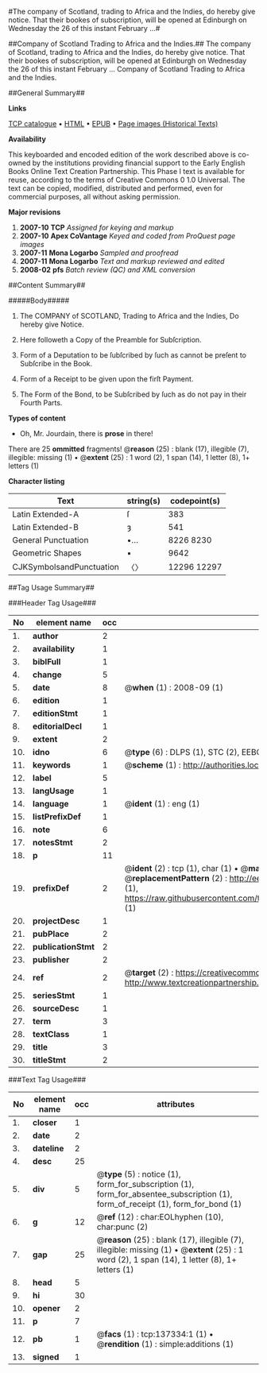 #The company of Scotland, trading to Africa and the Indies, do hereby give notice. That their bookes of subscription, will be opened at Edinburgh on Wednesday the 26 of this instant February ...#

##Company of Scotland Trading to Africa and the Indies.##
The company of Scotland, trading to Africa and the Indies, do hereby give notice. That their bookes of subscription, will be opened at Edinburgh on Wednesday the 26 of this instant February ...
Company of Scotland Trading to Africa and the Indies.

##General Summary##

**Links**

[TCP catalogue](http://www.ota.ox.ac.uk/tcp/)  • 
[HTML](http://tei.it.ox.ac.uk/tcp/Texts-HTML/free/A80/A80268.html)  • 
[EPUB](http://tei.it.ox.ac.uk/tcp/Texts-EPUB/free/A80/A80268.epub) • 
[Page images (Historical Texts)](https://data.historicaltexts.jisc.ac.uk/view?pubId=eebo-99897802e&pageId=eebo-99897802e-137334-1)

**Availability**

This keyboarded and encoded edition of the
	       work described above is co-owned by the institutions
	       providing financial support to the Early English Books
	       Online Text Creation Partnership. This Phase I text is
	       available for reuse, according to the terms of Creative
	       Commons 0 1.0 Universal. The text can be copied,
	       modified, distributed and performed, even for
	       commercial purposes, all without asking permission.

**Major revisions**

1. __2007-10__ __TCP__ *Assigned for keying and markup*
1. __2007-10__ __Apex CoVantage__ *Keyed and coded from ProQuest page images*
1. __2007-11__ __Mona Logarbo__ *Sampled and proofread*
1. __2007-11__ __Mona Logarbo__ *Text and markup reviewed and edited*
1. __2008-02__ __pfs__ *Batch review (QC) and XML conversion*

##Content Summary##

#####Body#####

1. The COMPANY of SCOTLAND, Trading to Africa and the Indies, Do hereby give Notice.

1. Here followeth a Copy of the Preamble for Subſcription.

1. Form of a Deputation to be ſubſcribed by ſuch as cannot be preſent to Subſcribe in the Book.

1. Form of a Receipt to be given upon the firſt Payment.

1. The Form of the Bond, to be Subſcribed by ſuch as do not pay in their Fourth Parts.

**Types of content**

  * Oh, Mr. Jourdain, there is **prose** in there!

There are 25 **ommitted** fragments! 
 @__reason__ (25) : blank (17), illegible (7), illegible: missing (1)  •  @__extent__ (25) : 1 word (2), 1 span (14), 1 letter (8), 1+ letters (1)

**Character listing**


|Text|string(s)|codepoint(s)|
|---|---|---|
|Latin Extended-A|ſ|383|
|Latin Extended-B|ȝ|541|
|General Punctuation|•…|8226 8230|
|Geometric Shapes|▪|9642|
|CJKSymbolsandPunctuation|〈〉|12296 12297|

##Tag Usage Summary##

###Header Tag Usage###

|No|element name|occ|attributes|
|---|---|---|---|
|1.|__author__|2||
|2.|__availability__|1||
|3.|__biblFull__|1||
|4.|__change__|5||
|5.|__date__|8| @__when__ (1) : 2008-09 (1)|
|6.|__edition__|1||
|7.|__editionStmt__|1||
|8.|__editorialDecl__|1||
|9.|__extent__|2||
|10.|__idno__|6| @__type__ (6) : DLPS (1), STC (2), EEBO-CITATION (1), PROQUEST (1), VID (1)|
|11.|__keywords__|1| @__scheme__ (1) : http://authorities.loc.gov/ (1)|
|12.|__label__|5||
|13.|__langUsage__|1||
|14.|__language__|1| @__ident__ (1) : eng (1)|
|15.|__listPrefixDef__|1||
|16.|__note__|6||
|17.|__notesStmt__|2||
|18.|__p__|11||
|19.|__prefixDef__|2| @__ident__ (2) : tcp (1), char (1)  •  @__matchPattern__ (2) : ([0-9\-]+):([0-9IVX]+) (1), (.+) (1)  •  @__replacementPattern__ (2) : http://eebo.chadwyck.com/downloadtiff?vid=$1&page=$2 (1), https://raw.githubusercontent.com/textcreationpartnership/Texts/master/tcpchars.xml#$1 (1)|
|20.|__projectDesc__|1||
|21.|__pubPlace__|2||
|22.|__publicationStmt__|2||
|23.|__publisher__|2||
|24.|__ref__|2| @__target__ (2) : https://creativecommons.org/publicdomain/zero/1.0/ (1), http://www.textcreationpartnership.org/docs/. (1)|
|25.|__seriesStmt__|1||
|26.|__sourceDesc__|1||
|27.|__term__|3||
|28.|__textClass__|1||
|29.|__title__|3||
|30.|__titleStmt__|2||


###Text Tag Usage###

|No|element name|occ|attributes|
|---|---|---|---|
|1.|__closer__|1||
|2.|__date__|2||
|3.|__dateline__|2||
|4.|__desc__|25||
|5.|__div__|5| @__type__ (5) : notice (1), form_for_subscription (1), form_for_absentee_subscription (1), form_of_receipt (1), form_for_bond (1)|
|6.|__g__|12| @__ref__ (12) : char:EOLhyphen (10), char:punc (2)|
|7.|__gap__|25| @__reason__ (25) : blank (17), illegible (7), illegible: missing (1)  •  @__extent__ (25) : 1 word (2), 1 span (14), 1 letter (8), 1+ letters (1)|
|8.|__head__|5||
|9.|__hi__|30||
|10.|__opener__|2||
|11.|__p__|7||
|12.|__pb__|1| @__facs__ (1) : tcp:137334:1 (1)  •  @__rendition__ (1) : simple:additions (1)|
|13.|__signed__|1||
